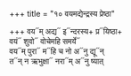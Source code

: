 +++
title = "१० वयमद्येन्द्रस्य प्रेष्ठा"

+++
वय᳓म् अद्य᳓ इ᳓न्दरस्य+ प्र᳓यिष्ठा+  
वयं᳓ शुवो᳓ वोचेमहि समर्ये᳓  
वय᳓म् पुरा᳓ म᳓हि च नो अ᳓नु द्यू᳓न्  
त᳓न् न ऋभुक्षा᳓ नरा᳓म् अ᳓नु ष्यात्
